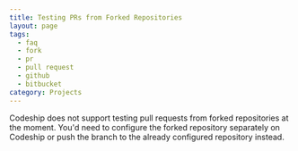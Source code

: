 ```yaml
---
title: Testing PRs from Forked Repositories
layout: page
tags:
  - faq
  - fork
  - pr
  - pull request
  - github
  - bitbucket
category: Projects
---
```


Codeship does not support testing pull requests from forked repositories at the moment. You'd need to configure the forked repository separately on Codeship or push the branch to the already configured repository instead.

